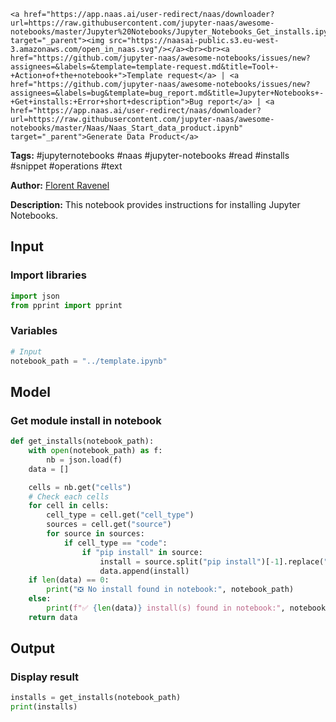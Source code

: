     <a href="https://app.naas.ai/user-redirect/naas/downloader?url=https://raw.githubusercontent.com/jupyter-naas/awesome-notebooks/master/Jupyter%20Notebooks/Jupyter_Notebooks_Get_installs.ipynb" target="_parent"><img src="https://naasai-public.s3.eu-west-3.amazonaws.com/open_in_naas.svg"/></a><br><br><a href="https://github.com/jupyter-naas/awesome-notebooks/issues/new?assignees=&labels=&template=template-request.md&title=Tool+-+Action+of+the+notebook+">Template request</a> | <a href="https://github.com/jupyter-naas/awesome-notebooks/issues/new?assignees=&labels=bug&template=bug_report.md&title=Jupyter+Notebooks+-+Get+installs:+Error+short+description">Bug report</a> | <a href="https://app.naas.ai/user-redirect/naas/downloader?url=https://raw.githubusercontent.com/jupyter-naas/awesome-notebooks/master/Naas/Naas_Start_data_product.ipynb" target="_parent">Generate Data Product</a>

**Tags:** #jupyternotebooks #naas #jupyter-notebooks #read #installs #snippet #operations #text

**Author:** [Florent Ravenel](https://www.linkedin.com/in/florent-ravenel/)

**Description:** This notebook provides instructions for installing Jupyter Notebooks.

## Input

### Import libraries


```python
import json
from pprint import pprint
```

### Variables


```python
# Input
notebook_path = "../template.ipynb"
```

## Model

### Get module install in notebook


```python
def get_installs(notebook_path):
    with open(notebook_path) as f:
        nb = json.load(f)
    data = []

    cells = nb.get("cells")
    # Check each cells
    for cell in cells:
        cell_type = cell.get("cell_type")
        sources = cell.get("source")
        for source in sources:
            if cell_type == "code":
                if "pip install" in source:
                    install = source.split("pip install")[-1].replace("\n", "").strip()
                    data.append(install)
    if len(data) == 0:
        print("❎ No install found in notebook:", notebook_path)
    else:
        print(f"✅ {len(data)} install(s) found in notebook:", notebook_path)
    return data
```

## Output

### Display result


```python
installs = get_installs(notebook_path)
print(installs)
```


```python

```
